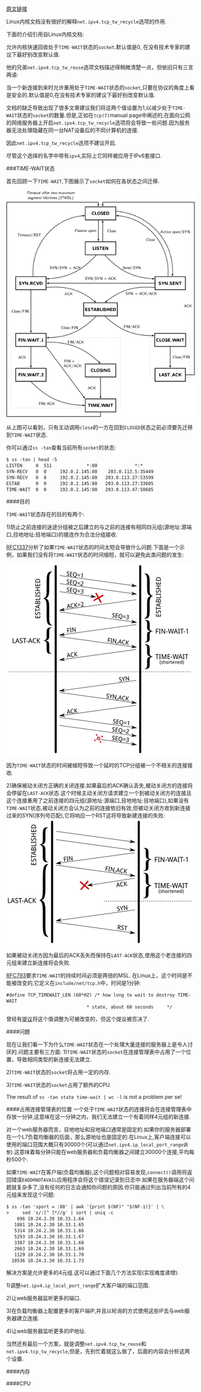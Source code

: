[原文链接](http://vincent.bernat.im/en/blog/2014-tcp-time-wait-state-linux.html)

Linux内核文档没有很好的解释`net.ipv4.tcp_tw_recycle`选项的作用.

下面的介绍引用自Linux内核文档:

允许内核快速回收处于`TIME-WAIT`状态的`socket`.默认值是0,
在没有技术专家的建议下最好别改变默认值.


他的兄弟`net.ipv4.tcp_tw_reuse`选项文档描述得稍微清楚一点，但依旧只有三言两语:

当一个新连接到来时允许重用处于`TIME-WAIT`状态的`socket`,只要在协议的角度上看是安全的.默认值是0,在没有技术专家的建议下最好别改变默认值.

文档的缺乏导致出现了很多文章建议我们将这两个值设置为1,以减少处于`TIME-WAIT`状态的`socket`的数量.但是,正如在`tcp(7)`manual page中阐述的,在面向公网的网络服务器上开启`net.ipv4.tcp_tw_recycle`选项将会导致一些问题.因为服务器无法处理隐藏在同一台NAT设备后的不同计算机的连接.

因此`net.ipv4.tcp_tw_recycle`选项不建议开启.

尽管这个选择的名字中带有`ipv4`,实际上它同样被应用于IPv6套接口.

###TIME-WAIT状态

首先回顾一下`TIME-WAIT`,下图展示了`socket`如何在各状态之间迁移.

![alter TCP状态迁移图](../postimg/tcp-state-diagram.png)

从上图可以看到，只有主动调用`close`的一方在回到`CLOSED`状态之前必须要先迁移到`TIME-WAIT`状态.

你可以通过`ss -tan`查看当前所有`socket`的状态:

	$ ss -tan | head -5
	LISTEN     0  511             *:80              *:*     
	SYN-RECV   0  0     192.0.2.145:80    203.0.113.5:35449
	SYN-RECV   0  0     192.0.2.145:80   203.0.113.27:53599
	ESTAB      0  0     192.0.2.145:80   203.0.113.27:33605
	TIME-WAIT  0  0     192.0.2.145:80   203.0.113.47:50685

####目的

`TIME-WAIT`状态存在的目的有两个:

1)防止之前连接的迷途分组被之后建立的与之前的连接有相同四元组(源地址:源端口,目地地址:目地端口)的接连作为合法分组接收.

[RFC1337](http://tools.ietf.org/html/rfc1337)分析了如果`TIME-WAIT`状态的时间太短会导致什么问题.下面是一个示例，如果我们没有将`TIME-WAIT`状态的时间缩短，就可以避免此类问题的发生:

![alter TCP状态迁移图](../postimg/duplicate-segment.png)

因为`TIME-WAIT`状态的时间被缩短导致一个延时的TCP分组被一个不相关的连接接收.

2)确保被动关闭方正确的关闭连接.如果最后的ACK确认丢失,被动关闭方的连接将会停留在`LAST-ACK`状态.这个时候主动关闭方请求建立一个到被动关闭方的连接且这个连接重用了之前连接的四元组(源地址:源端口,目地地址:目地端口),如果没有`TIME-WAIT`状态,被动关闭方会认为之前的连接依旧有效,但被动关闭方收到新连接过来的SYN(序列号匹配),它将响应一个RST这将导致新建连接的失败:	
![alter TCP状态迁移图](../postimg/last-ack.png)

如果被动关闭方因为最后的ACK丢失而保持在`LAST-ACK`状态,使用这个老连接的四元组来建立新连接将会失败.

[RFC793](http://tools.ietf.org/html/rfc793)要求`TIME-WAIT`的持续时间必须是两倍的MSL.
在Linux上，这个时间是不能被改变的,它定义在`include/net/tcp.h`中，时间是1分钟:

	#define TCP_TIMEWAIT_LEN (60*HZ) /* how long to wait to destroy TIME-WAIT
                                  * state, about 60 seconds     */

曾经有[提议](http://comments.gmane.org/gmane.linux.network/244411)将这个值调整为可被改变的，但这个提议被否决了.

####问题

现在让我们看一下为什么`TIME-WAIT`状态在一个处理大量连接的服务器上是令人讨厌的.问题主要有三方面:
1)`TIME-WAIT`状态的`socket`在连接管理表中占用了一个位置，导致相同类型的新连接无法建立.

2)`TIME-WAIT`状态的`socket`将占用一定的内存.

3)`TIME-WAIT`状态的`socket`占用了额外的CPU.

The result of `ss -tan state time-wait | wc -l` is not a problem per se!

####占用连接管理表的位置
一个处于`TIME-WAIT`状态的连接将会在连接管理表中存放一分钟,这意味在这一分钟之内，我们无法建立一个有着同样4元组的新连接.

对一个web服务器而言，目地地址和目地端口通常是固定的.如果你的服务器部署在一个L7负载均衡器的后面，那么源地址也是固定的.在Linux上,客户端连接可以使用的端口范围大概只有30000个(可以通过`net.ipv4.ip_local_port_range调整`).这意味着每分钟只能在web服务器和负载均衡器之间建立30000个连接,平均每秒500个.

如果`TIME-WAIT`在客户端(负载均衡器),这个问题相对容易发现,`connect()`调用将返回错误`EADDRNOTAVAIL`应用程序会将这个错误记录到日志中.如果在服务器端这个问题就复杂多了,没有任何的日志会通知你问题的原因.你只能通过列出当前所有的4元组来发现这个问题:

	$ ss -tan 'sport = :80' | awk '{print $(NF)" "$(NF-1)}' | \
	>     sed 's/:[^ ]*//g' | sort | uniq -c
	    696 10.24.2.30 10.33.1.64
	   1881 10.24.2.30 10.33.1.65
	   5314 10.24.2.30 10.33.1.66
	   5293 10.24.2.30 10.33.1.67
	   3387 10.24.2.30 10.33.1.68
	   2663 10.24.2.30 10.33.1.69
	   1129 10.24.2.30 10.33.1.70
	  10536 10.24.2.30 10.33.1.73

解决方案是允许更多的4元组.这可以通过下面几个方法实现(实现难度递增):

1)调整`net.ipv4.ip_local_port_range`扩大客户端的端口范围.

2)让web服务器监听更多的端口.

3)在负载均衡器上配置更多的客户端IP,并且以轮询的方式使用这些IP去与web服务器建立连接.

4)让web服务器监听更多的IP地址.

当然还有最后一个方案，就是调整`net.ipv4.tcp_tw_reuse`和`net.ipv4.tcp_tw_recycle`,但是，先别忙着就这么做了，后面的内容会分析这两个设置.


####内存

####CPU
